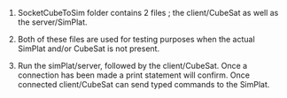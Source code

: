 1. SocketCubeToSim folder contains 2 files ; the client/CubeSat as well as the server/SimPlat.

2. Both of these files are used for testing purposes when the actual SimPlat and/or CubeSat is not present.

3. Run the simPlat/server, followed by the client/CubeSat. Once a connection has been made a print statement will confirm. Once connected client/CubeSat can send typed commands to the SimPlat. 